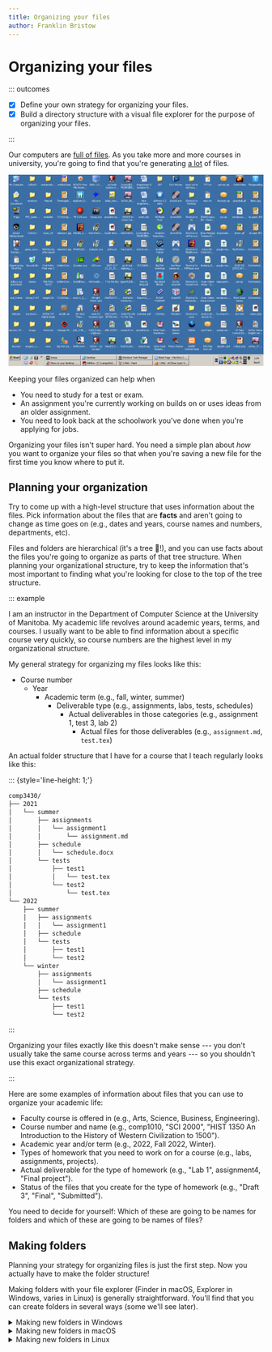 ```yaml
---
title: Organizing your files
author: Franklin Bristow
---
```



Organizing your files
=====================

::: outcomes

* [X] Define your own strategy for organizing your files.
* [X] Build a directory structure with a visual file explorer for the purpose of
  organizing your files.

:::

Our computers are [full of files]. As you take more and more courses in
university, you're going to find that you're generating [a lot] of files.

![A messy desktop, finding files in here isn't easy.](mess.png)

Keeping your files organized can help when

* You need to study for a test or exam.
* An assignment you're currently working on builds on or uses ideas from an
  older assignment.
* You need to look back at the schoolwork you've done when you're applying for
  jobs.

Organizing your files isn't super hard. You need a simple plan about *how* you
want to organize your files so that when you're saving a new file for the first
time you know where to put it.

[a lot]:
https://hyperboleandahalf.blogspot.com/2010/04/alot-is-better-than-you-at-everything.html

Planning your organization
--------------------------

Try to come up with a high-level structure that uses information about the
files. Pick information about the files that are **facts** and aren't going to
change as time goes on (e.g., dates and years, course names and numbers,
departments, etc).

Files and folders are hierarchical (it's a tree :deciduous_tree:!), and you can
use facts about the files you're going to organize as parts of that tree
structure. When planning your organizational structure, try to keep the
information that's most important to finding what you're looking for close to
the top of the tree structure.

::: example

I am an instructor in the Department of Computer Science at the University of
Manitoba. My academic life revolves around academic years, terms, and courses. I
usually want to be able to find information about a specific course very
quickly, so course numbers are the highest level in my organizational structure.

My general strategy for organizing my files looks like this:

* Course number
    * Year
        * Academic term (e.g., fall, winter, summer)
            * Deliverable type (e.g., assignments, labs, tests, schedules)
                * Actual deliverables in those categories (e.g., assignment 1,
                  test 3, lab 2)
                    * Actual files for those deliverables (e.g.,
                      `assignment.md`, `test.tex`)

An actual folder structure that I have for a course that I teach regularly looks
like this:

::: {style='line-height: 1;'}

```
comp3430/
├── 2021
│   └── summer
│       ├── assignments
│       │   └── assignment1
│       │       └── assignment.md
│       ├── schedule
│       │   └── schedule.docx
│       └── tests
│           ├── test1
│           │   └── test.tex
│           └── test2
│               └── test.tex
└── 2022
    ├── summer
    │   ├── assignments
    │   │   └── assignment1
    │   ├── schedule
    │   └── tests
    │       ├── test1
    │       └── test2
    └── winter
        ├── assignments
        │   └── assignment1
        ├── schedule
        └── tests
            ├── test1
            └── test2
```

:::

Organizing your files exactly like this doesn't make sense --- you don't usually
take the same course across terms and years --- so you shouldn't use this exact
organizational strategy.

:::

Here are some examples of information about files that you can use to organize
your academic life:

* Faculty course is offered in (e.g., Arts, Science, Business, Engineering).
* Course number and name (e.g., comp1010, "SCI 2000", "HIST 1350 An Introduction
  to the History of Western Civilization to 1500").
* Academic year and/or term (e.g., 2022, Fall 2022, Winter).
* Types of homework that you need to work on for a course (e.g., labs,
  assignments, projects).
* Actual deliverable for the type of homework (e.g., "Lab 1", assignment4,
  "Final project").
* Status of the files that you create for the type of homework (e.g., "Draft 3",
  "Final", "Submitted").

You need to decide for yourself: Which of these are going to be names for
folders and which of these are going to be names of files?

[full of files]: https://www.youtube.com/watch?v=L_o_O7v1ews

Making folders
--------------

Planning your strategy for organizing files is just the first step. Now you
actually have to make the folder structure!

Making folders with your file explorer (Finder in macOS, Explorer in Windows,
varies in Linux) is generally straightforward. You'll find that you can create
folders in several ways (some we'll see later).

<details><summary>Making new folders in Windows</summary>

Open Windows Explorer by doing one of the following:

* Click on the folder icon at the bottom of your screen.
* Click on the Microsoft logo in the corner of your screen, or press the
  Microsoft key (the "super" key) on your keyboard, then start typing
  "explorer". When you see "File Explorer" appear, click on it.

Windows Explorer shows a summary of the folders that you have on your computer
when first started. I would recommend that you start creating your folder
structure either on your Desktop or in your Documents folder. You should open
one of those folders by double-clicking on the icon.

Once you've opened either your Desktop or Documents folder, you can start
creating a new folder.

To create a new folder, you can do one of the following:

* Click on the "New Folder" or "New" &rarr; "Folder" buttons at the top of your
  Windows Explorer window.
* Right-click on empty space in the folder view area, then select "New" &rarr;
  "Folder".
* Press <kbd>Ctrl</kbd>+<kbd>Shift</kbd>+<kbd>N</kbd> on your keyboard.

The default name for a new folder is "New folder". You should change the name of
this new folder to be the name of the folder that you're currently creating.

Try creating a new folder using each of the above options and decide which one
you like the best.

</details>

<details><summary>Making new folders in macOS</summary>

Open Finder by clicking on the Finder icon in your dock.

Finder shows a summary of your recently accessed or created files when first
started. I would recommend that you start creating your folder structure either
on your Desktop or in your Documents folder. You should open one of these folder
by clicking on its name on the left side of the Finder window.

Once you've opened either your Desktop or Documents folder, you can start
creating a new folder.

To create a new folder, you can do one of the following:

* Click on the button with the gear or three dots icon at the top of the Finder
  window and select "New Folder".
* Control-click (hold down the control key while clicking your mouse) or
  right-click on an empty space in the folder view area, then select "New
  Folder".
* Press <kbd>Command</kbd>+<kbd>Shift</kbd>+<kbd>N</kbd> on your keyboard.

The default name for a new folder is "untitled folder". You should change the
name of this folder to be the name of the folder that you're currently creating.

Try creating a new folder using each of the above options and decide which one
you like the best.

</details>

<details><summary>Making new folders in Linux</summary>

Open your file explorer (e.g., Files in Ubuntu/Gnome) by clicking on the folder
icon in your dock, or by pressing the "super" key and starting to type "Files".

Files shows the contents of your user directory when first started. I would
recommend that you start creating your folder structure either in your user
directory, on your Desktop, or in your Documents folder. If you're going to
create the folder structure on your Desktop or in your Documents folder, you
should open one of those folders by clicking on its name on the left side of the
Files window.

Once you've navigated to the folder you want to use, you can start creating a
new folder.

To create a new folder, you can do one of the following:

* Click on the button with the three dots icon near the top of the Files window
  and select "New Folder".
* Right-click on an empty space in the folder view area, then select "New
  Folder".
* Press <kbd>Ctrl</kbd>+<kbd>Shift</kbd>+<kbd>N</kbd> on your keyboard.

Once you do one of these things, you will be asked for the name of the new
folder before the folder is created, so enter the name of the folder that you
want to create.

Try creating a new folder using each of the above options and decide which one
you like the best.

</details>
